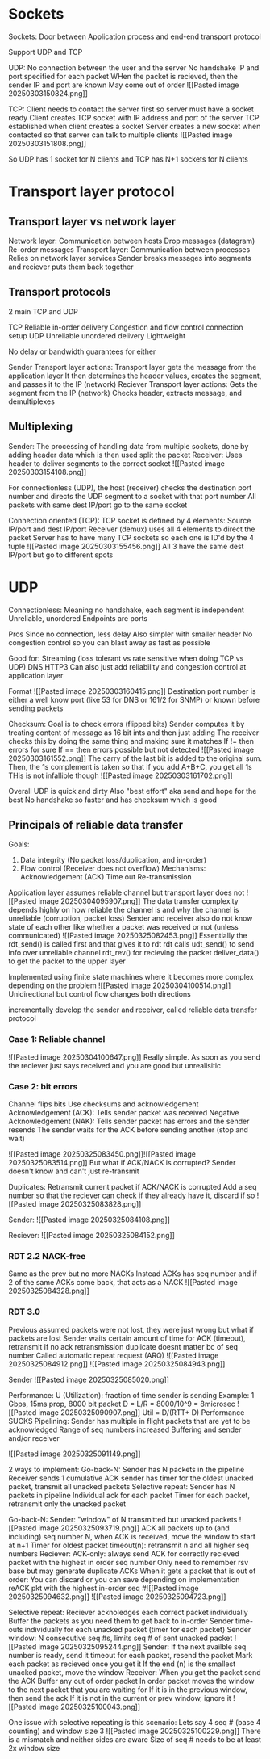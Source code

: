 # Sockets

Sockets: Door between Application process and end-end transport protocol 

Support UDP and TCP 

UDP:
	No connection between the user and the server
	No handshake
	IP and port specified for each packet
	WHen the packet is recieved, then the sender IP and port are known
	May come out of order
	![[Pasted image 20250303150824.png]]

TCP:
	Client needs to contact the server first so server must have a socket ready
	Client creates TCP socket with IP address and port of the server
	TCP established when client creates a socket
	Server creates a new socket when contacted so that server can talk to multiple clients
	![[Pasted image 20250303151808.png]]

So UDP has 1 socket for N clients and TCP has N+1 sockets for N clients
# Transport layer protocol

## Transport layer vs network layer
Network layer: Communication between hosts
	Drop messages (datagram)
	Re-order messages
Transport layer: Communication between processes
	Relies on network layer services
	Sender breaks messages into segments and reciever puts them back together


## Transport protocols
2 main TCP and UDP

TCP
	Reliable in-order delivery 
	Congestion and flow control
	connection setup
UDP
	Unreliable unordered delivery 
	Lightweight 

No delay or bandwidth guarantees for either


Sender Transport layer actions:
	Transport layer gets the message from the application layer
	It then determines the header values, creates the segment, and passes it to the IP (network)
Reciever Transport layer actions:
	Gets the segment from the IP (network) 
	Checks header, extracts message, and demultiplexes 

## Multiplexing
Sender:
	The processing of handling data from multiple sockets, done by adding header data which is then used split the packet
Receiver: 
	Uses header to deliver segments to the correct socket
![[Pasted image 20250303154108.png]]


For connectionless (UDP), the host (receiver) checks the destination port number and directs the UDP segment to a socket with that port number
	All packets with same dest IP/port go to the same socket

Connection oriented (TCP):
	TCP socket is defined by 4 elements: Source IP/port and dest IP/port
	Receiver (demux) uses all 4 elements to direct the packet
	Server has to have many TCP sockets so each one is ID'd by the 4 tuple
	![[Pasted image 20250303155456.png]]
	All 3 have the same dest IP/port but go to different spots 

# UDP
Connectionless: Meaning no handshake, each segment is independent
Unreliable, unordered
Endpoints are ports

Pros
	Since no connection, less delay
	Also simpler with smaller header
	No congestion control so you can blast away as fast as possible


Good for:
	Streaming (loss tolerant vs rate sensitive when doing TCP vs UDP)
	DNS
	HTTP3
Can also just add reliability and congestion control at application layer

Format 
	![[Pasted image 20250303160415.png]]
Destination port number is either a well know port (like 53 for DNS or 161/2 for SNMP) or known before sending packets


Checksum:
	Goal is to check errors (flipped bits)
	Sender computes it by treating content of message as 16 bit ints and then just adding
	The receiver checks this by doing the same thing and making sure it matches
		If != then errors for sure
		If == then errors possible but not detected
	![[Pasted image 20250303161552.png]]
	The carry of the last bit is added to the original sum. Then, the 1s complement is taken so that if you add A+B+C, you get all 1s
	THis is not infallible though 
	![[Pasted image 20250303161702.png]]


Overall UDP is quick and dirty
	Also "best effort" aka send and hope for the best
	No handshake so faster and has checksum which is good

## Principals of reliable data transfer
Goals: 
1. Data integrity (No packet loss/duplication, and in-order)
2. Flow control (Receiver does not overflow)
Mechanisms:
	Acknowledgement (ACK) 
	Time out
	Re-transmission 

Application layer assumes reliable channel but transport layer does not
![[Pasted image 20250304095907.png]]
	The data transfer complexity depends highly on how reliable the channel is and why the channel is unreliable (corruption, packet loss)
	Sender and receiver also do not know state of each other  like whether a packet was received or not (unless communicated)
![[Pasted image 20250325082453.png]]
	Essentially the rdt_send() is called first and that gives it to rdt
	rdt calls udt_send() to send info over unreliable channel
	rdt_rev() for recieving the packet
	deliver_data() to get the packet to the upper layer

Implemented using finite state machines where it becomes more complex depending on the problem
	![[Pasted image 20250304100514.png]]
	Unidirectional but control flow changes both directions

incrementally develop the sender and receiver, called reliable data transfer protocol

### Case 1: Reliable channel
![[Pasted image 20250304100647.png]]
Really simple. As soon as you send the reciever just says received and you are good but unrealisitic

### Case 2: bit errors
Channel flips bits
Use checksums and acknowledgement
Acknowledgement (ACK): 
	Tells sender packet was received 
Negative Acknowledgement (NAK): Tells sender packet has errors and the sender resends
The sender waits for the ACK before sending another (stop and wait)

![[Pasted image 20250325083450.png]]![[Pasted image 20250325083514.png]]
But what if ACK/NACK is corrupted? 
	Sender doesn't know and can't just re-transmit

Duplicates:
	Retransmit current packet if ACK/NACK is corrupted
	Add a seq number so that the reciever can check if they already have it, discard if so
	![[Pasted image 20250325083828.png]]

Sender:
![[Pasted image 20250325084108.png]]

Reciever:
![[Pasted image 20250325084152.png]]

### RDT 2.2 NACK-free
Same as the prev but no more NACKs
Instead ACKs has seq number and if 2 of the same ACKs come back, that acts as a NACK
![[Pasted image 20250325084328.png]]


### RDT 3.0
Previous assumed packets were not lost, they were just wrong but what if packets are lost
Sender waits certain amount of time for ACK (timeout), retransmit if no ack
	retransmission duplicate doesnt matter bc of seq number
Called automatic repeat request (ARQ)
![[Pasted image 20250325084912.png]]
![[Pasted image 20250325084943.png]]


Sender
![[Pasted image 20250325085020.png]]

Performance:
	U (Utilization): fraction of time sender is sending
	Example: 1 Gbps, 15ms prop, 8000 bit packet
		D = L/R = 8000/10^9 = 8microsec
	![[Pasted image 20250325090907.png]]
	Util = D/(RTT+ D)
	Performance SUCKS
Pipelining: Sender has multiple in flight packets that are yet to be acknowledged
	Range of seq numbers increased
	Buffering and sender and/or receiver

![[Pasted image 20250325091149.png]]

2 ways to implement: 
	Go-back-N:
		Sender has N packets in the pipeline
		Receiver sends 1 cumulative ACK
		sender has timer for the oldest unacked packet, transmit all unacked packets 
	Selective repeat:
		Sender has N packets in pipeline
		Individual ack for each packet
		Timer for each packet, retransmit only the unacked packet

Go-back-N:
	Sender:
		"window" of N transmitted but unacked packets
		![[Pasted image 20250325093719.png]]
		ACK all packets up to (and including) seq number N, when ACK is received, move the window to start at n+1
		Timer for oldest packet
		timeout(n): retransmit n and all higher seq numbers
	Reciever:
		ACK-only: always send ACK for correctly recieved packet with the highest in order seq number
			Only need to remember rsv base but may generate duplicate ACKs
		When it gets a packet that is out of order:
			You can discard or you can save depending on implementation
			reACK pkt with the highest in-order seq #![[Pasted image 20250325094632.png]]
	![[Pasted image 20250325094723.png]]	


Selective repeat:
	Reciever acknoledges each correct packet individually
		Buffer the packets as you need them to get back to in-order
	Sender time-outs individually for each unacked packet (timer for each packet)
	Sender window:
		N consecutive seq \#s, limits seq # of sent unacked packet
	![[Pasted image 20250325095244.png]]
	Sender:
		If the next availble seq number is ready, send it
		timeout for each packet, resend the packet
		Mark each packet as recieved once you get it
		If the end (n) is the smallest unacked packet, move the window
	Receiver:
		When you get the packet send the ACK
		Buffer any out of order packet
		In order packet moves the window to the next packet that you are waiting for
		If it is in the previous window, then send the ack
		If it is not in the current or prev window, ignore it
	![[Pasted image 20250325100043.png]]



One issue with selective repeating is this scenario:
	Lets say 4 seq # (base 4 counting) and window size 3
	![[Pasted image 20250325100229.png]]
	There is a mismatch and neither sides are aware
	Size of seq # needs to be at least 2x window size